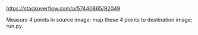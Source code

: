 https://stackoverflow.com/a/57440865/92049

Measure 4 points in source image;
map these 4 points to destination image;
run.py.
